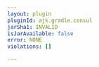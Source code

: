 ```yaml
---
layout: plugin
pluginId: ajk.gradle.consul
jarSha1: INVALID
isJarAvailable: false
error: NONE
violations: []

---
```

